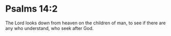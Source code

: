 # Psalms 14:2

The Lord looks down from heaven on the children of man, to see if there are any who understand, who seek after God.
